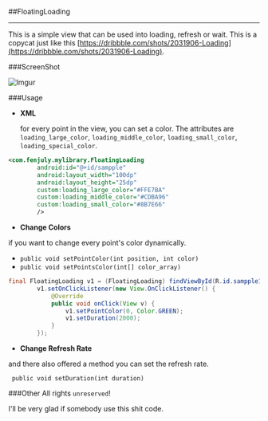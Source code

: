 ##FloatingLoading

---
This is a simple view that can be used into loading, refresh or wait. This is a copycat just like this [https://dribbble.com/shots/2031906-Loading](https://dribbble.com/shots/2031906-Loading).


 
###ScreenShot

![Imgur](http://i.imgur.com/PeY5nZl.gif)


###Usage

* **XML**
 
  for every point in the view, you can set a color. The attributes are `loading_large_color`, `loading_middle_color`, `loading_small_color`, `loading_special_color`.
  
```xml
<com.fenjuly.mylibrary.FloatingLoading
        android:id="@+id/sampple"
        android:layout_width="100dp"
        android:layout_height="25dp"
        custom:loading_large_color="#FFE7BA"
        custom:loading_middle_color="#CDBA96"
        custom:loading_small_color="#8B7E66"
        />
```

* **Change Colors**

if you want to change every point's color dynamically. 
 
 * ```public void setPointColor(int position, int color)```
 * ```public void setPointsColor(int[] color_array)```


```java
final FloatingLoading v1 = (FloatingLoading) findViewById(R.id.sampple1);
        v1.setOnClickListener(new View.OnClickListener() {
            @Override
            public void onClick(View v) {
                v1.setPointColor(0, Color.GREEN);
                v1.setDuration(2000);
            }
        });
 ```
 
* **Change Refresh Rate**

and there also offered a method you can set the refresh rate.
  
  ``` public void setDuration(int duration)```         
	 
  

###Other
All rights `unreserved`!

I'll be very glad if somebody use this shit code.




